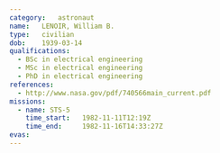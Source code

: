 ```yaml
---
category:	astronaut
name:	LENOIR, William B.
type:	civilian
dob:	1939-03-14
qualifications:
  - BSc in electrical engineering
  - MSc in electrical engineering
  - PhD in electrical engineering
references:
  - http://www.nasa.gov/pdf/740566main_current.pdf
missions:
  - name: STS-5
    time_start:   1982-11-11T12:19Z
    time_end:     1982-11-16T14:33:27Z
evas:
---
```

